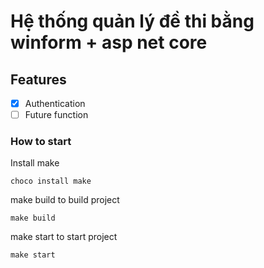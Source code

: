 # Hệ thống quản lý đề thi bằng winform + asp net core

## Features

- [x] Authentication
- [ ] Future function

### How to start

Install make
```shell
choco install make
```
make build to build project
```shell
make build
```

make start to start project
```shell
make start
```